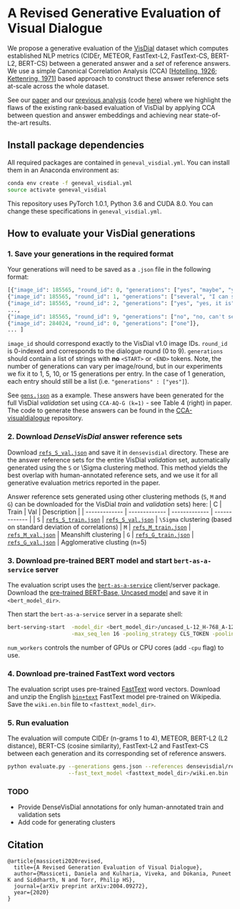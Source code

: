 # A Revised Generative Evaluation of Visual Dialogue

We propose a generative evaluation of the [VisDial](http://www.visualdialog.org) dataset which computes established NLP metrics (CIDEr, METEOR, FastText-L2, FastText-CS, BERT-L2, BERT-CS) between a generated answer and a _set_ of reference answers. We use a simple Canonical Correlation Analysis (CCA) [[Hotelling, 1926](https://academic.oup.com/biomet/article/28/3-4/321/220073); [Kettenring, 1971](https://www.jstor.org/stable/2334380?seq=1#metadata_info_tab_contents)] based approach to construct these answer reference sets at-scale across the whole dataset.

See our [paper](https://arxiv.org/abs/2004.09272) and our [previous analysis](http://arxiv.org/abs/1812.06417) (code [here](https://github.com/danielamassiceti/CCA-visualdialogue)) where we highlight the flaws of the existing rank-based evaluation of VisDial by applying CCA between question and answer embeddings and achieving near state-of-the-art results.

## Install package dependencies

All required packages are contained in `geneval_visdial.yml`. You can install them in an Anaconda environment as:

```bash
conda env create -f geneval_visdial.yml
source activate geneval_visdial
```
This repository uses PyTorch 1.0.1, Python 3.6 and CUDA 8.0. You can change these specifications in `geneval_visdial.yml`.

## How to evaluate your VisDial generations

### 1. Save your generations in the required format

Your generations will need to be saved as a `.json` file in the following format:
```python
[{"image_id": 185565, "round_id": 0, "generations": ["yes", "maybe", "yes, I think so"]}, 
{"image_id": 185565, "round_id": 1, "generations": ["several", "I can see two", "2, I think", "not sure"]}, 
{"image_id": 185565, "round_id": 2, "generations": ["yes", "yes, it is"]}, 
..., 
{"image_id": 185565, "round_id": 9, "generations": ["no", "no, can't see"]}, 
{"image_id": 284024, "round_id": 0, "generations": ["one"]}, 
... ]
```
`image_id` should correspond exactly to the VisDial v1.0 image IDs. `round_id` is 0-indexed and corresponds to the dialogue round (0 to 9). `generations` should contain a list of strings with **no** `<START>` or `<END>` tokens. Note, the number of generations can vary per image/round, but in our experiments we fix it to 1, 5, 10, or 15 generations per entry. In the case of 1 generation, each entry should still be a list (i.e. `"generations" : ["yes"]`).

See [`gens.json`](https://github.com/danielamassiceti/cca_visdial/blob/geneval_visdial/gens.json) as a example. These answers have been generated for the full VisDial _validation_ set using `CCA-AQ-G (k=1)` - see Table 4 (right) in paper. The code to generate these answers can be found in the [CCA-visualdialogue](https://github.com/danielamassiceti/CCA-visualdialogue) repository.

### 2. Download _DenseVisDial_ answer reference sets

Download [`refs_S_val.json`](https://www.robots.ox.ac.uk/~daniela/research/geneval_visdial/static/densevisdial/refs_S_val.json) and save it in `densevisdial` directory. These are the answer reference sets for the entire VisDial _validation_ set, automatically generated using the `S` or \Sigma clustering method. This method yields the best overlap with human-annotated reference sets, and we use it for all generative evaluation metrics reported in the paper.

Answer reference sets generated using other clustering methods (`S`, `M` and `G`) can be downloaded for the VisDial _train_ and _validation_ sets) here:
| C | Train | Val | Description |
| ------------- | ------------- | ------------- | ------------- |
| `S`  | [`refs_S_train.json`](https://www.robots.ox.ac.uk/~daniela/research/geneval_visdial/static/densevisdial/refs_S_train.json) | [`refs_S_val.json`](https://www.robots.ox.ac.uk/~daniela/research/geneval_visdial/static/densevisdial/refs_S_val.json)  | `\Sigma` clustering (based on standard deviation of correlations)
| `M`  | [`refs_M_train.json`](https://www.robots.ox.ac.uk/~daniela/research/geneval_visdial/static/densevisdial/refs_M_train.json) | [`refs_M_val.json`](https://www.robots.ox.ac.uk/~daniela/research/geneval_visdial/static/densevisdial/refs_M_val.json)  | Meanshift clustering
| `G`  | [`refs_G_train.json`](https://www.robots.ox.ac.uk/~daniela/research/geneval_visdial/static/densevisdial/refs_G_train.json) | [`refs_G_val.json`](https://www.robots.ox.ac.uk/~daniela/research/geneval_visdial/static/densevisdial/refs_G_val.json)  | Agglomerative clusting (n=5)

<!--You can use `get_clusters.py` to generate your own answer reference sets using one of the prescribed methods.-->

### 3. Download pre-trained BERT model and start `bert-as-a-service` server

The evaluation script uses the [`bert-as-a-service`](https://github.com/hanxiao/bert-as-service) client/server package. Download the [pre-trained BERT-Base, Uncased model](https://storage.googleapis.com/bert_models/2018_10_18/uncased_L-12_H-768_A-12.zip) and save it in `<bert_model_dir>`.

Then start the `bert-as-a-service` server in a separate shell:
```bash
bert-serving-start  -model_dir <bert_model_dir>/uncased_L-12_H-768_A-12 -num_worker 2 \
                    -max_seq_len 16 -pooling_strategy CLS_TOKEN -pooling_layer -1
```
`num_workers` controls the number of GPUs or CPU cores (add `-cpu` flag) to use.

### 4. Download pre-trained FastText word vectors

The evaluation script uses pre-trained [FastText](https://fasttext.cc) word vectors. Download and unzip the English [`bin+text`](https://dl.fbaipublicfiles.com/fasttext/vectors-wiki/wiki.en.zip) FastText model pre-trained on Wikipedia. Save the `wiki.en.bin` file to `<fasttext_model_dir>`.

### 5. Run evaluation

The evaluation will compute CIDEr (n-grams 1 to 4), METEOR, BERT-L2 (L2 distance), BERT-CS (cosine similarity), FastText-L2 and FastText-CS between each generation and its corresponding set of reference answers.

```bash
python evaluate.py --generations gens.json --references densevisdial/refs_S_val.json> \
                   --fast_text_model <fasttext_model_dir>/wiki.en.bin
```

### TODO

* Provide DenseVisDial annotations for only human-annotated train and validation sets
* Add code for generating clusters 

## Citation

```
@article{massiceti2020revised,
  title={A Revised Generation Evaluation of Visual Dialogue},
  author={Massiceti, Daniela and Kulharia, Viveka, and Dokania, Puneet K and Siddharth, N and Torr, Philip HS},
  journal={arXiv preprint arXiv:2004.09272},
  year={2020}
}
```
